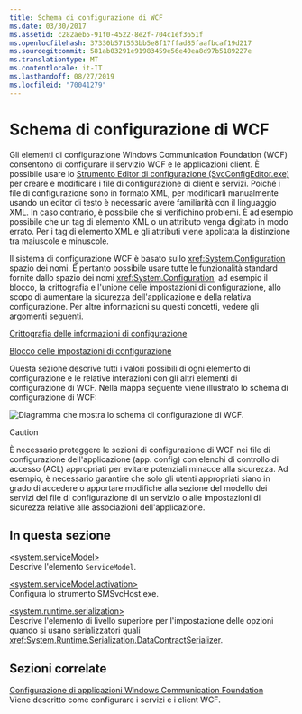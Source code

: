 ```yaml
---
title: Schema di configurazione di WCF
ms.date: 03/30/2017
ms.assetid: c282aeb5-91f0-4522-8e2f-704c1ef3651f
ms.openlocfilehash: 37330b571553bb5e8f17ffad85faafbcaf19d217
ms.sourcegitcommit: 581ab03291e91983459e56e40ea8d97b5189227e
ms.translationtype: MT
ms.contentlocale: it-IT
ms.lasthandoff: 08/27/2019
ms.locfileid: "70041279"
---
```

# <a name="wcf-configuration-schema"></a>Schema di configurazione di WCF
Gli elementi di configurazione Windows Communication Foundation (WCF) consentono di configurare il servizio WCF e le applicazioni client. È possibile usare lo [Strumento Editor di configurazione (SvcConfigEditor.exe)](../../../wcf/configuration-editor-tool-svcconfigeditor-exe.md) per creare e modificare i file di configurazione di client e servizi. Poiché i file di configurazione sono in formato XML, per modificarli manualmente usando un editor di testo è necessario avere familiarità con il linguaggio XML. In caso contrario, è possibile che si verifichino problemi. È ad esempio possibile che un tag di elemento XML o un attributo venga digitato in modo errato. Per i tag di elemento XML e gli attributi viene applicata la distinzione tra maiuscole e minuscole.  
  
 Il sistema di configurazione WCF è basato sullo <xref:System.Configuration> spazio dei nomi. È pertanto possibile usare tutte le funzionalità standard fornite dallo spazio dei nomi <xref:System.Configuration>, ad esempio il blocco, la crittografia e l'unione delle impostazioni di configurazione, allo scopo di aumentare la sicurezza dell'applicazione e della relativa configurazione. Per altre informazioni su questi concetti, vedere gli argomenti seguenti.  
  
 [Crittografia delle informazioni di configurazione](https://go.microsoft.com/fwlink/?LinkId=95337)  
  
 [Blocco delle impostazioni di configurazione](https://go.microsoft.com/fwlink/?LinkId=95338)  
  
 Questa sezione descrive tutti i valori possibili di ogni elemento di configurazione e le relative interazioni con gli altri elementi di configurazione di WCF. Nella mappa seguente viene illustrato lo schema di configurazione di WCF:  
  
 ![Diagramma che mostra lo schema di configurazione di WCF.](./media/index/windows-communication-foundation-configuration-schema.gif)  
  
> [!CAUTION]
> È necessario proteggere le sezioni di configurazione di WCF nei file di configurazione dell'applicazione (app. config) con elenchi di controllo di accesso (ACL) appropriati per evitare potenziali minacce alla sicurezza.  Ad esempio, è necessario garantire che solo gli utenti appropriati siano in grado di accedere o apportare modifiche alla sezione del modello dei servizi del file di configurazione di un servizio o alle impostazioni di sicurezza relative alle associazioni dell'applicazione.  
  
## <a name="in-this-section"></a>In questa sezione  
 [\<system.serviceModel>](system-servicemodel.md)  
 Descrive l'elemento `ServiceModel`.  
  
 [\<system.serviceModel.activation>](system-servicemodel-activation.md)  
 Configura lo strumento SMSvcHost.exe.  
  
 [\<system.runtime.serialization>](system-runtime-serialization.md)  
 Descrive l'elemento di livello superiore per l'impostazione delle opzioni quando si usano serializzatori quali <xref:System.Runtime.Serialization.DataContractSerializer>.  
  
## <a name="related-sections"></a>Sezioni correlate  
 [Configurazione di applicazioni Windows Communication Foundation](../../../wcf/configuring-services.md)  
 Viene descritto come configurare i servizi e i client WCF.

